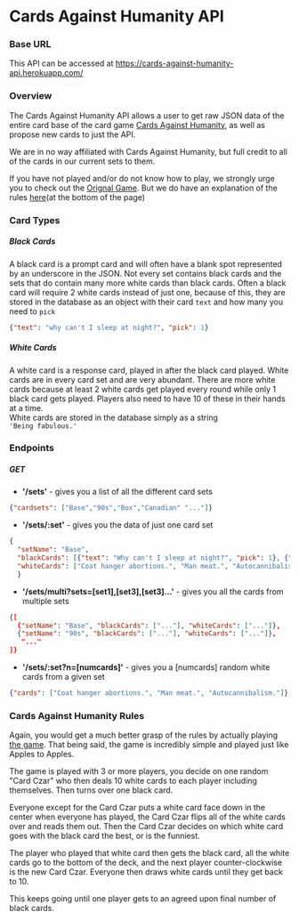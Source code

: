 # Cards Against Humanity API
### Base URL
This API can be accessed at https://cards-against-humanity-api.herokuapp.com/
### Overview
The Cards Against Humanity API allows a user to get raw JSON data of the entire card base of the card game [Cards Against Humanity][cah], as well as propose new cards to just the API.

We are in no way affiliated with Cards Against Humanity, but full credit to all of the cards in our current sets to them.

If you have not played and/or do not know how to play, we strongly urge you to check out the [Orignal Game][cah]. But we do have an explanation of the rules [here](#Cards-Against-Humanity-Rules)(at the bottom of the page)

### Card Types

##### Black Cards
A black card is a prompt card and will often have a blank spot represented by an underscore in the JSON. Not every set contains black cards and the sets that do contain many more white cards than black cards. 
Often a black card will require 2 white cards instead of just one, because of this, they are stored in the database as an object with their card `text` and how many you need to `pick`   
```json
{"text": "why can't I sleep at night?", "pick": 1}
```

##### White Cards
A white card is a response card, played in after the black card played. White cards are in every card set and are very abundant. There are more white cards because at least 2 white cards get played every round while only 1 black card gets played. Players also need to have 10 of these in their hands at a time.  
White cards are stored in the database simply as a string  
```'Being fabulous.'```

### Endpoints

##### GET
* __'/sets'__ - gives you a list of all the different card sets   
```json 
{"cardsets": ["Base","90s","Box","Canadian" "..."]}
```
* __'/sets/:set'__ - gives you the data of just one card set  
 ```json
 {
   "setName": "Base",
   "blackCards": [{"text": "Why can't I sleep at night?", "pick": 1}, {"text": "I got 99 problems but _ ain't one.", "pick": 1} "..."],
   "whiteCards": ["Coat hanger abortions.", "Man meat.", "Autocannibalism." "..."]
   }
 ```
* __'/sets/multi?sets=[set1],[set3],[set3]...'__ - gives you all the cards from multiple sets  
```json
{[
  {"setName": "Base", "blackCards": ["..."], "whiteCards": ["..."]},
  {"setName": "90s", "blackCards": ["..."], "whiteCards": ["..."]},
   "..."
]}
```
* __'/sets/:set?n=[numcards]'__ - gives you a [numcards] random white cards from a given set  
```json
{"cards": ["Coat hanger abortions.", "Man meat.", "Autocannibalism."]}
```

### Cards Against Humanity Rules
Again, you would get a much better grasp of the rules by actually playing [the game][cah].
That being said, the game is incredibly simple and played just like Apples to Apples.   

The game is played with 3 or more players, you decide on one random "Card Czar" who then deals 10 white cards to each player including themselves. Then turns over one black card.  

Everyone except for the Card Czar puts a white card face down in the center when everyone has played, the Card Czar flips all of the white cards over and reads them out. Then the Card Czar decides on which white card goes with the black card the best, or is the funniest.  

The player who played that white card then gets the black card, all the white cards go to the bottom of the deck, and the next player counter-clockwise is the new Card Czar. Everyone then draws white cards until they get back to 10.

This keeps going until one player gets to an agreed
upon final number of black cards.




[cah]: https://cardsagainsthumanity.com/
